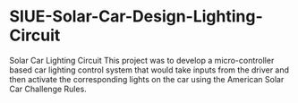 # SIUE-Solar-Car-Design-Lighting-Circuit
Solar Car Lighting Circuit
This project was to develop a micro-controller based car lighting control system that would 
take inputs from the driver and then activate the corresponding lights on the car using the American Solar Car Challenge Rules.
